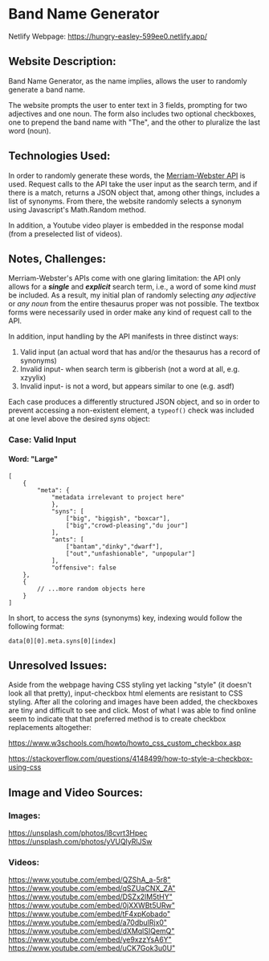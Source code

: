 # Band Name Generator

Netlify Webpage: <https://hungry-easley-599ee0.netlify.app/>


## Website Description:

Band Name Generator, as the name implies, allows the user to randomly generate a band name.

The website prompts the user to enter text in 3 fields, prompting for two adjectives and one noun. The form also includes two optional checkboxes, one to prepend the band name with "The", and the other to pluralize the last word (noun).


## Technologies Used:

In order to randomly generate these words, the [Merriam-Webster API](https://dictionaryapi.com/products/api-collegiate-thesaurus) is used. Request calls to the API take the user input as the search term, and if there is a match, returns a JSON object that, among other things, includes a list of synonyms. From there, the website randomly selects a synonym using Javascript's Math.Random method.

In addition, a Youtube video player is embedded in the response modal (from a preselected list of videos).

## Notes, Challenges:

Merriam-Webster's APIs come with one glaring limitation: the API only allows for a ***single*** and ***explicit*** search term, i.e., a word of some kind *must* be included. As a result, my initial plan of randomly selecting *any adjective* or *any noun* from the entire thesaurus proper was not possible. The textbox forms were necessarily used in order make any kind of request call to the API.



In addition, input handling by the API manifests in three distinct ways:

1. Valid input (an actual word that has and/or the thesaurus has a record of synonyms)
2. Invalid input- when search term is gibberish (not a word at all, e.g. xzyylix)
3. Invalid input- is not a word, but appears similar to one (e.g. asdf)


Each case produces a differently structured JSON object, and so in order to prevent accessing a non-existent element, a `typeof()` check was included at one level above the desired *syns* object:

### Case: Valid Input
#### Word: "Large"

```
[
    {
        "meta": {
            "metadata irrelevant to project here"
            },
            "syns": [
                ["big", "biggish", "boxcar"],
                ["big","crowd-pleasing","du jour"]
            ],
            "ants": [
                ["bantam","dinky","dwarf"],
                ["out","unfashionable", "unpopular"]
            ],
            "offensive": false
    },
    {
        // ...more random objects here
    }
]
```

In short, to access the *syns* (synonyms) key, indexing would follow the following format:

`data[0][0].meta.syns[0][index]`

## Unresolved Issues:

Aside from the webpage having CSS styling yet lacking "style" (it doesn't look all that pretty), input-checkbox html elements are resistant to CSS styling. After all the coloring and images have been added, the checkboxes are tiny and difficult to see and click. Most of what I was able to find online seem to indicate that that preferred method is to create checkbox replacements altogether:

<https://www.w3schools.com/howto/howto_css_custom_checkbox.asp>  

<https://stackoverflow.com/questions/4148499/how-to-style-a-checkbox-using-css>


## Image and Video Sources:

### Images:

<https://unsplash.com/photos/l8cvrt3Hpec>  
<https://unsplash.com/photos/yVUQlyRlJSw>

### Videos:

<https://www.youtube.com/embed/QZShA_a-5r8">  
<https://www.youtube.com/embed/qSZUaCNX_ZA">  
<https://www.youtube.com/embed/DSZx2lM5tHY">  
<https://www.youtube.com/embed/0jXXWBt5URw">  
<https://www.youtube.com/embed/tF4xpKobado">  
<https://www.youtube.com/embed/a70dbulRjx0">  
<https://www.youtube.com/embed/dXMqlSIQemQ">  
<https://www.youtube.com/embed/ye9xzzYsA6Y">  
<https://www.youtube.com/embed/uCK7Gok3u0U">
